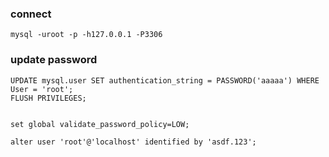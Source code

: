 
### connect
```
mysql -uroot -p -h127.0.0.1 -P3306
```

### update password
```
UPDATE mysql.user SET authentication_string = PASSWORD('aaaaa') WHERE User = 'root';
FLUSH PRIVILEGES;


set global validate_password_policy=LOW;

alter user 'root'@'localhost' identified by 'asdf.123';

```
